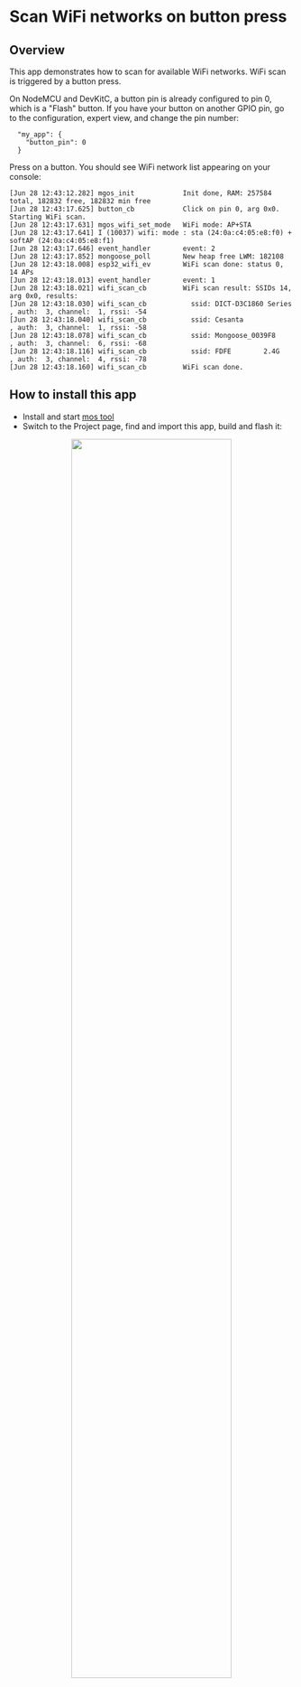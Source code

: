 # Scan WiFi networks on button press

## Overview

This app demonstrates how to scan for available WiFi networks. WiFi scan
is triggered by a button press.

On NodeMCU and DevKitC, a button pin is already configured to pin 0,
which is a "Flash" button.
If you have your button on another GPIO pin, go to the configuration,
expert view, and change the pin number:

```
  "my_app": {
    "button_pin": 0
  }
```

Press on a button. You should see WiFi network list appearing on
your console:

```
[Jun 28 12:43:12.282] mgos_init            Init done, RAM: 257584 total, 182832 free, 182832 min free
[Jun 28 12:43:17.625] button_cb            Click on pin 0, arg 0x0. Starting WiFi scan.
[Jun 28 12:43:17.631] mgos_wifi_set_mode   WiFi mode: AP+STA
[Jun 28 12:43:17.641] I (10037) wifi: mode : sta (24:0a:c4:05:e8:f0) + softAP (24:0a:c4:05:e8:f1)
[Jun 28 12:43:17.646] event_handler        event: 2
[Jun 28 12:43:17.852] mongoose_poll        New heap free LWM: 182108
[Jun 28 12:43:18.008] esp32_wifi_ev        WiFi scan done: status 0, 14 APs
[Jun 28 12:43:18.013] event_handler        event: 1
[Jun 28 12:43:18.021] wifi_scan_cb         WiFi scan result: SSIDs 14, arg 0x0, results:
[Jun 28 12:43:18.030] wifi_scan_cb           ssid: DICT-D3C1860 Series , auth:  3, channel:  1, rssi: -54
[Jun 28 12:43:18.040] wifi_scan_cb           ssid: Cesanta             , auth:  3, channel:  1, rssi: -58
[Jun 28 12:43:18.078] wifi_scan_cb           ssid: Mongoose_0039F8     , auth:  3, channel:  6, rssi: -68
[Jun 28 12:43:18.116] wifi_scan_cb           ssid: FDFE        2.4G    , auth:  3, channel:  4, rssi: -78
[Jun 28 12:43:18.160] wifi_scan_cb         WiFi scan done.
```

## How to install this app

- Install and start [mos tool](https://mongoose-os.com/software.html)
- Switch to the Project page, find and import this app, build and flash it:

<p align="center">
  <img src="https://mongoose-os.com/images/app1.gif" width="75%">
</p>
